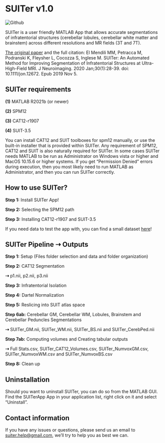 # SUITer v1.0


![Github](https://user-images.githubusercontent.com/83271085/208666444-ee273897-7b59-4840-946c-965893d3bf6e.png)



SUITer is a user friendly MATLAB App that allows accurate segmentations of infratentorial structures (cerebellar lobules, cerebellar white matter and brainstem) across different resolutions and MR fields (3T and 7T).


[The original paper](https://onlinelibrary.wiley.com/doi/10.1111/jon.12672) and the full citation:
El Mendili MM, Petracca M, Podranski K, Fleysher L, Cocozza S, Inglese M. SUITer: An Automated Method for Improving Segmentation of Infratentorial Structures at Ultra-High-Field MRI. J Neuroimaging. 2020 Jan;30(1):28-39. doi: 10.1111/jon.12672. Epub 2019 Nov 5.



## SUITer requirements

**(1)**	MATLAB R2021b (or newer) 

**(2)**	SPM12

**(3)**	CAT12-r1907

**(4)**	SUIT-3.5

You can install CAT12 and SUIT toolboxes for spm12 manually, or use the built-in installer that is provided within SUITer.
Any requirement of SPM12, CAT12 and SUIT is also naturally required for SUITer.
In some cases SUITer needs MATLAB to be run as Administrator on Windows vista or higher and MacOS 10.15.6 or higher systems. If you get “Permission Denied” errors during execution, then you most likely need to run MATLAB as Administrator, and then you can run SUITer correctly.




## How to use SUITer?

**Step 1:** Install SUITer App!

**Step 2:** Selecting the SPM12 path

**Step 3:** Installing CAT12-r1907 and SUIT-3.5

If you need data to test the app with, you can find a small dataset [here](https://figshare.com/articles/media/SUITer_An_Automated_Method_for_Improving_Segmentation_of_Infratentorial_Structures_at_Ultra-High-Field_MRI/21162487)!



## SUITer Pipeline ⇢ Outputs
**Step 1:** Setup (Files folder selection and data and folder organization) 

**Step 2:** CAT12 Segmentation

**⇢** p1.nii, p2.nii, p3.nii

**Step 3:** Infratentorial Isolation

**Step 4:** Dartel Normalization

**Step 5:** Reslicing into SUIT atlas space 

**Step 6ab:** Cerebellar GM, Cerebellar WM, Lobules, Brainstem and Cerebellar Peduncles Segmentations

**⇢** SUITer_GM.nii, SUITer_WM.nii, SUITer_BS.nii and SUITer_CerebPed.nii

**Step 7ab:** Computing volumes and Creating tabular outputs

**⇢** Full Stats.csv,	SUITer_CAT12_Volumes.csv, SUITer_NumvoxGM.csv, SUITer_NumvoxWM.csv and SUITer_NumvoxBS.csv 

**Step 8:** Clean up

## Uninstallation

Should you want to uninstall SUITer, you can do so from the MATLAB GUI. Find the SUITerApp App in your application list, right click on it and select “Uninstall”.

## Contact information
If you have any issues or questions, please send us an email to suiter.help@gmail.com, we’ll try to help you as best we can.

